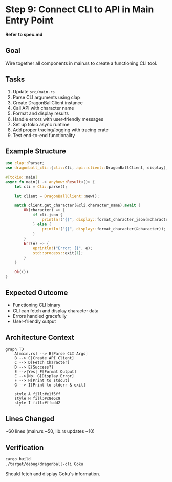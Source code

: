 # Step 9: Connect CLI to API in Main Entry Point

**Refer to spec.md**

## Goal
Wire together all components in main.rs to create a functioning CLI tool.

## Tasks
1. Update `src/main.rs`
2. Parse CLI arguments using clap
3. Create DragonBallClient instance
4. Call API with character name
5. Format and display results
6. Handle errors with user-friendly messages
7. Set up tokio async runtime
8. Add proper tracing/logging with tracing crate
9. Test end-to-end functionality

## Example Structure
```rust
use clap::Parser;
use dragonball_cli::{cli::Cli, api::client::DragonBallClient, display};

#[tokio::main]
async fn main() -> anyhow::Result<()> {
    let cli = Cli::parse();

    let client = DragonBallClient::new();

    match client.get_character(&cli.character_name).await {
        Ok(character) => {
            if cli.json {
                println!("{}", display::format_character_json(&character)?);
            } else {
                println!("{}", display::format_character(&character));
            }
        }
        Err(e) => {
            eprintln!("Error: {}", e);
            std::process::exit(1);
        }
    }

    Ok(())
}
```

## Expected Outcome
- Functioning CLI binary
- CLI can fetch and display character data
- Errors handled gracefully
- User-friendly output

## Architecture Context
```mermaid
graph TD
    A[main.rs] --> B[Parse CLI Args]
    B --> C[Create API Client]
    C --> D[Fetch Character]
    D --> E{Success?}
    E -->|Yes| F[Format Output]
    E -->|No| G[Display Error]
    F --> H[Print to stdout]
    G --> I[Print to stderr & exit]

    style A fill:#e1f5ff
    style H fill:#c8e6c9
    style I fill:#ffcdd2
```

## Lines Changed
~60 lines (main.rs ~50, lib.rs updates ~10)

## Verification
```bash
cargo build
./target/debug/dragonball-cli Goku
```
Should fetch and display Goku's information.
